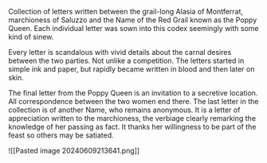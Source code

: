Collection of letters written between the grail-long Alasia of Montferrat, marchioness of Saluzzo and the Name of the Red Grail known as the Poppy Queen. Each individual letter was sown into this codex seemingly with some kind of sinew.

Every letter is scandalous with vivid details about the carnal desires between the two parties. Not unlike a competition. The letters started in simple ink and paper, but rapidly became written in blood and then later on skin.

The final letter from the Poppy Queen is an invitation to a secretive location. All correspondence between the two women end there. The last letter in the collection is of another Name, who remains anonymous. It is a letter of appreciation written to the marchioness, the verbiage clearly remarking the knowledge of her passing as fact. It thanks her willingness to be part of the feast so others may be satiated.

![[Pasted image 20240609213641.png]]